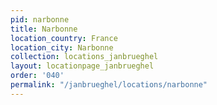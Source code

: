 ```yaml
---
pid: narbonne
title: Narbonne
location_country: France
location_city: Narbonne
collection: locations_janbrueghel
layout: locationpage_janbrueghel
order: '040'
permalink: "/janbrueghel/locations/narbonne"
---
```

